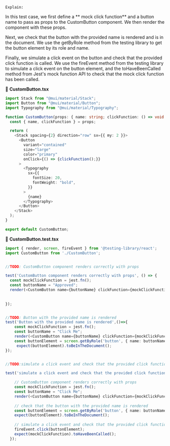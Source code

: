 `Explain:`

In this test case, we first define a ** mock click function** and a button name to pass as props to the CustomButton component. We then render the component with these props.

Next, we check that the button with the provided name is rendered and is in the document. We use the getByRole method from the testing library to get the button element by its role and name.

Finally, we simulate a click event on the button and check that the provided click function is called. We use the fireEvent method from the testing library to simulate a click event on the button element, and the toHaveBeenCalled method from Jest's mock function API to check that the mock click function has been called.
    
 📁 **CustomButton.tsx**
```ts
import Stack from "@mui/material/Stack";
import Button from "@mui/material/Button";
import Typography from "@mui/material/Typography";

function CustomButton(props: { name: string; clickFunction: () => void }) {
  const { name, clickFunction } = props;

  return (
    <Stack spacing={2} direction="row" sx={{ my: 2 }}>
      <Button
        variant="contained"
        size="large"
        color="primary"
        onClick={() => {clickFunction();}}
      >
        <Typography
          sx={{
            fontSize: 20,
            fontWeight: "bold",
          }}
        >
          {name}
        </Typography>
      </Button>
    </Stack>
  );
}

export default CustomButton;

```
📝 **CustomButton.test.tsx**

```ts
import { render, screen, fireEvent } from '@testing-library/react';
import CustomButton from './CustomButton';


//TODO: CustomButton component renders correctly with props

test('CustomButton component renders correctly with props', () => {
  const mockClickFunction = jest.fn();
  const buttonName = "Approved";
  render(<CustomButton name={buttonName} clickFunction={mockClickFunction} />);
  
 
});


//TODO: Button with the provided name is rendered
test('Button with the provided name is rendered',()=>{
    const mockClickFunction = jest.fn();
    const buttonName = "Click Me";
    render(<CustomButton name={buttonName} clickFunction={mockClickFunction} />);   
    const buttonElement = screen.getByRole('button', { name: buttonName });
     expect(buttonElement).toBeInTheDocument();
});


//TODO:simulate a click event and check that the provided click function is called

test('simulate a click event and check that the provided click function is called', () => {

    // CustomButton component renders correctly with props
    const mockClickFunction = jest.fn();
    const buttonName = "Click Me";
    render(<CustomButton name={buttonName} clickFunction={mockClickFunction} />);
    
    // check that the button with the provided name is rendered
    const buttonElement = screen.getByRole('button', { name: buttonName });
    expect(buttonElement).toBeInTheDocument();
  
    // simulate a click event and check that the provided click function is called
    fireEvent.click(buttonElement);
    expect(mockClickFunction).toHaveBeenCalled();
  });
  

```